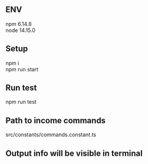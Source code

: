 ## ENV
npm 6.14.8 <br />
node 14.15.0


## Setup
npm i <br />
npm run start

## Run test
npm run test

## Path to income commands
src/constants/commands.constant.ts

## Output info will be visible in terminal
